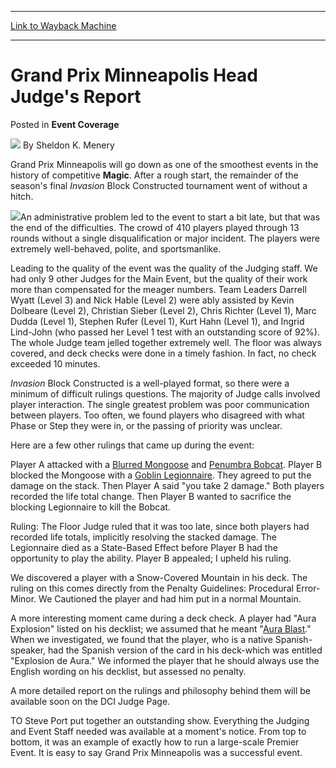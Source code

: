 
---
[Link to Wayback Machine](https://web.archive.org/web/20200922201400/https://magic.wizards.com/en/articles/archive/event-coverage/grand-prix-minneapolis-head-judges-report-2000-01-01-0)

[_metadata_:author]:- "Sheldon K. Menery"
[_metadata_:description]:- "Grand Prix Minneapolis will go down as one of the smoothest events in the history of competitive Magic. After a rough start, the remainder of the season's final Invasion Block Constructed tournament went of without a hitch."
[_metadata_:generator]:- "Drupal 7 (http://drupal.org)"
[_metadata_:node]:- "750946"
[_metadata_:publish_date]:- "2000-01-01"
[_metadata_:source]:- "div-main-content"
[_metadata_:title]:- "Grand Prix Minneapolis Head Judge's Report"
[_metadata_:wayback_capture_timestamp]:- "2020-09-22 20:14:00"
[_metadata_:wayback_raw_url]:- "https://web.archive.org/web/20200922201400id_/https://magic.wizards.com/en/articles/archive/event-coverage/grand-prix-minneapolis-head-judges-report-2000-01-01-0"
[_metadata_:wayback_url]:- "https://magic.wizards.com/en/articles/archive/event-coverage/grand-prix-minneapolis-head-judges-report-2000-01-01-0"
---


Grand Prix Minneapolis Head Judge's Report
==========================================



 Posted in **Event Coverage**







![](https://media.magic.wizards.com/styles/auth_small/public/generic-avatar-150_497.png)
By Sheldon K. Menery











Grand Prix Minneapolis will go down as one of the smoothest events in the history of competitive **Magic**. After a rough start, the remainder of the season's final *Invasion* Block Constructed tournament went of without a hitch.


![](https://media.magic.wizards.com/image_legacy_migration/sideboard/images/GPMINN01/992.jpg)An administrative problem led to the event to start a bit late, but that was the end of the difficulties. The crowd of 410 players played through 13 rounds without a single disqualification or major incident. The players were extremely well-behaved, polite, and sportsmanlike.


Leading to the quality of the event was the quality of the Judging staff. We had only 9 other Judges for the Main Event, but the quality of their work more than compensated for the meager numbers. Team Leaders Darrell Wyatt (Level 3) and Nick Hable (Level 2) were ably assisted by Kevin Dolbeare (Level 2), Christian Sieber (Level 2), Chris Richter (Level 1), Marc Dudda (Level 1), Stephen Rufer (Level 1), Kurt Hahn (Level 1), and Ingrid Lind-John (who passed her Level 1 test with an outstanding score of 92%). The whole Judge team jelled together extremely well. The floor was always covered, and deck checks were done in a timely fashion. In fact, no check exceeded 10 minutes.


*Invasion* Block Constructed is a well-played format, so there were a minimum of difficult rulings questions. The majority of Judge calls involved player interaction. The single greatest problem was poor communication between players. Too often, we found players who disagreed with what Phase or Step they were in, or the passing of priority was unclear. 


Here are a few other rulings that came up during the event:


Player A attacked with a [Blurred Mongoose](http://gatherer.wizards.com/Pages/Card/Details.aspx?name=Blurred+Mongoose) and [Penumbra Bobcat](http://gatherer.wizards.com/Pages/Card/Details.aspx?name=Penumbra+Bobcat). Player B blocked the Mongoose with a [Goblin Legionnaire](http://gatherer.wizards.com/Pages/Card/Details.aspx?name=Goblin+Legionnaire). They agreed to put the damage on the stack. Then Player A said "you take 2 damage." Both players recorded the life total change. Then Player B wanted to sacrifice the blocking Legionnaire to kill the Bobcat. 


Ruling: The Floor Judge ruled that it was too late, since both players had recorded life totals, implicitly resolving the stacked damage. The Legionnaire died as a State-Based Effect before Player B had the opportunity to play the ability. Player B appealed; I upheld his ruling. 


We discovered a player with a Snow-Covered Mountain in his deck. The ruling on this comes directly from the Penalty Guidelines: Procedural Error-Minor. We Cautioned the player and had him put in a normal Mountain.


A more interesting moment came during a deck check. A player had "Aura Explosion" listed on his decklist; we assumed that he meant "[Aura Blast](http://gatherer.wizards.com/Pages/Card/Details.aspx?name=Aura+Blast)." When we investigated, we found that the player, who is a native Spanish-speaker, had the Spanish version of the card in his deck-which was entitled "Explosion de Aura." We informed the player that he should always use the English wording on his decklist, but assessed no penalty. 


A more detailed report on the rulings and philosophy behind them will be available soon on the DCI Judge Page.


TO Steve Port put together an outstanding show. Everything the Judging and Event Staff needed was available at a moment's notice. From top to bottom, it was an example of exactly how to run a large-scale Premier Event. It is easy to say Grand Prix Minneapolis was a successful event.







